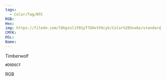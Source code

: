 ```yaml
---
tags:
  - Color/Tag/NTC
RGB:
Hex:
img: https://filedn.com/l0hpzxl1f01yT7GHxtF8cyk/Color%20Snake/standard_csv_to_svg//D9D6CF.svg
CMYK:
HSL:
Name:
---
```

Timberwolf
```palette
#D9D6CF
```
RGB
